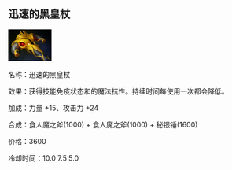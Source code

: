 ## 迅速的黑皇杖



![](src/icon/black_king_bar_faster.png)

名称：迅速的黑皇杖

效果：获得技能免疫状态和的魔法抗性。持续时间每使用一次都会降低。

加成：力量 +15、攻击力 +24

合成：食人魔之斧(1000) + 食人魔之斧(1000) + 秘银锤(1600)

价格：3600

冷却时间：10.0 7.5 5.0



